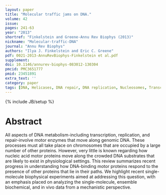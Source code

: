 ```yaml
---
layout: paper
title: "Molecular traffic jams on DNA."
volume: 42
issue:
pages: 241-63
year: "2013"
shortref: "Finkelstein and Greene-Annu Rev Biophys (2013)"
nickname: "Molecular-traffic-DNA"
journal: "Annu Rev Biophys"
authors: "Ilya J. Finkelstein and Eric C. Greene"
pdf: 0021-2013-AnnuRevBiophys-Finkelstein et al.pdf
supplement:
doi: 10.1146/annurev-biophys-083012-130304
pmcid: PMC3651777
pmid: 23451891
extra_text: ''
category: paper
tags: [DNA, Helicases, DNA repair, DNA replication, Nucleosomes, Transcription]
---
```

{% include JB/setup %}

# Abstract

All aspects of DNA metabolism-including transcription, replication, and repair-involve motor enzymes that move along genomic DNA. These processes must all take place on chromosomes that are occupied by a large number of other proteins. However, very little is known regarding how nucleic acid motor proteins move along the crowded DNA substrates that are likely to exist in physiological settings. This review summarizes recent progress in understanding how DNA-binding motor proteins respond to the presence of other proteins that lie in their paths. We highlight recent single-molecule biophysical experiments aimed at addressing this question, with an emphasis placed on analyzing the single-molecule, ensemble biochemical, and in vivo data from a mechanistic perspective.
